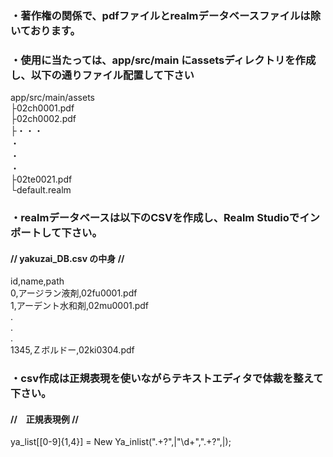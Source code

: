 ### ・著作権の関係で、pdfファイルとrealmデータベースファイルは除いております。
### ・使用に当たっては、app/src/main にassetsディレクトリを作成し、以下の通りファイル配置して下さい
  
  
app/src/main/assets  
├02ch0001.pdf  
├02ch0002.pdf  
├・・・  
・  
・  
・  
├02te0021.pdf  
└default.realm  
  
    
    
### ・realmデータベースは以下のCSVを作成し、Realm Studioでインポートして下さい。
#### // yakuzai_DB.csv の中身 //
id,name,path  
0,アージラン液剤,02fu0001.pdf  
1,アーデント水和剤,02mu0001.pdf  
.  
.  
.  
1345,Ｚボルドー,02ki0304.pdf  
  
  
### ・csv作成は正規表現を使いながらテキストエディタで体裁を整えて下さい。
#### //　正規表現例 //
ya_list\[[0-9]{1,4}\] = New Ya_inlist\(".+?",|"\d+",".+?",|\);

